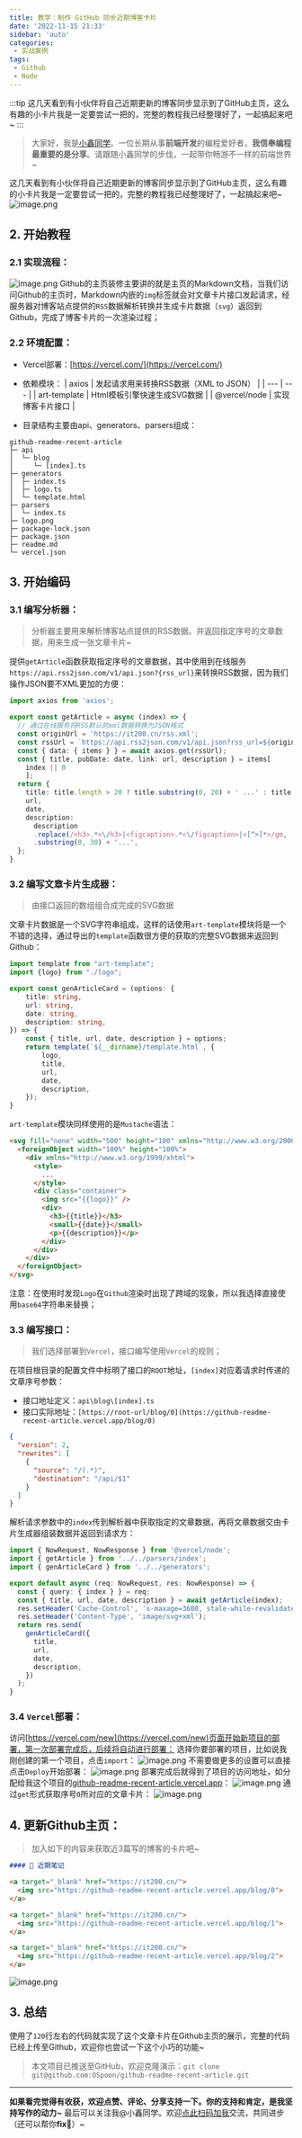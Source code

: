 ```yaml
---
title: 教学：制作 GitHub 同步近期博客卡片
date: '2022-11-15 21:33'
sidebar: 'auto'
categories:
 - 实战案例
tags:
 - Github
 - Node
---
```


:::tip
这几天看到有小伙伴将自己近期更新的博客同步显示到了GitHub主页，这么有趣的小卡片我是一定要尝试一把的，完整的教程我已经整理好了，一起搞起来吧~
:::

<!-- more -->

> 大家好，我是[小鑫同学](https://it200.cn/)。一位长期从事**前端开发**的编程爱好者，**我信奉编程最重要的是分享**。请跟随小鑫同学的步伐，一起带你畅游不一样的前端世界~


这几天看到有小伙伴将自己近期更新的博客同步显示到了GitHub主页，这么有趣的小卡片我是一定要尝试一把的，完整的教程我已经整理好了，一起搞起来吧~
![image.png](https://cdn.nlark.com/yuque/0/2022/png/2373519/1668515823729-8fbd1a4a-4d82-45cf-9b98-d292140b8191.png#averageHue=%23fbfaf9&clientId=ub1b69c7f-1eb7-4&crop=0&crop=0&crop=1&crop=1&from=paste&height=889&id=u30294b12&margin=%5Bobject%20Object%5D&name=image.png&originHeight=889&originWidth=1898&originalType=binary&ratio=1&rotation=0&showTitle=false&size=248832&status=done&style=none&taskId=u5a74b0ff-b4b6-46b2-801e-a9d1c2e10b2&title=&width=1898)
## 2. 开始教程
### 2.1 实现流程：
![image.png](https://cdn.nlark.com/yuque/0/2022/png/2373519/1668510461179-a9adf4ab-712a-4dc8-9d34-dc8c145df0a4.png#averageHue=%23f7f8f9&clientId=uf74140ce-b8c1-4&crop=0&crop=0&crop=1&crop=1&from=paste&height=200&id=u2c328614&margin=%5Bobject%20Object%5D&name=image.png&originHeight=200&originWidth=760&originalType=binary&ratio=1&rotation=0&showTitle=false&size=33853&status=done&style=none&taskId=uca6c8e86-a073-4db4-b100-1a4e5a44a78&title=&width=760)
Github的主页装修主要讲的就是主页的Markdown文档，当我们访问Github的主页时，Markdown内嵌的`img`标签就会对文章卡片接口发起请求，经服务器对博客站点提供的`RSS`数据解析转换并生成卡片数据（`svg`）返回到Github，完成了博客卡片的一次渲染过程；
### 2.2 环境配置：

- Vercel部署：[https://vercel.com/](https://vercel.com/)
- 依赖模块：
| axios | 发起请求用来转换RSS数据（XML to JSON） |
| --- | --- |
| art-template | Html模板引擎快速生成SVG数据 |
| @vercel/node | 实现博客卡片接口 |

- 目录结构主要由api、generators、parsers组成：
```
github-readme-recent-article  
├─ api                        
│  └─ blog                    
│     └─ [index].ts           
├─ generators                 
│  ├─ index.ts                
│  ├─ logo.ts                 
│  └─ template.html           
├─ parsers                    
│  └─ index.ts                
├─ logo.png                   
├─ package-lock.json          
├─ package.json               
├─ readme.md                  
└─ vercel.json
```
## 3. 开始编码
### 3.1 编写分析器：
> 分析器主要用来解析博客站点提供的RSS数据。并返回指定序号的文章数据，用来生成一张文章卡片~

提供`getArticle`函数获取指定序号的文章数据，其中使用到在线服务`https://api.rss2json.com/v1/api.json?{rss_url}`来转换RSS数据，因为我们操作JSON要不XML更加的方便：
```typescript
import axios from 'axios';

export const getArticle = async (index) => {
  // 通过在线服务将RSS默认的xml数据转换为JSON格式
  const originUrl = 'https://it200.cn/rss.xml';
  const rssUrl = `https://api.rss2json.com/v1/api.json?rss_url=${originUrl}`;
  const { data: { items } } = await axios.get(rssUrl);
  const { title, pubDate: date, link: url, description } = items[
    index || 0
    ];
  return {
    title: title.length > 20 ? title.substring(0, 20) + ' ...' : title,
    url,
    date,
    description:
      description
      .replace(/<h3>.*<\/h3>|<figcaption>.*<\/figcaption>|<[^>]*>/gm, '')
      .substring(0, 30) + '...',
  };
}
```
### 3.2 编写文章卡片生成器：
> 由接口返回的数组组合成完成的SVG数据

文章卡片数据是一个SVG字符串组成，这样的话使用`art-template`模块将是一个不错的选择，通过导出的`template`函数很方便的获取的完整SVG数据来返回到Github：
```typescript
import template from "art-template";
import {logo} from "./logo";

export const genArticleCard = (options: {
    title: string,
    url: string,
    date: string,
    description: string,
}) => {
    const { title, url, date, description } = options;
    return template(`${__dirname}/template.html`, {
        logo,
        title,
        url,
        date,
        description,
    });
}
```
`art-template`模块同样使用的是`Mustache`语法：
```html
<svg fill="none" width="500" height="100" xmlns="http://www.w3.org/2000/svg">
  <foreignObject width="100%" height="100%">
    <div xmlns="http://www.w3.org/1999/xhtml">
      <style>
        ...
      </style>
      <div class="container">
        <img src="{{logo}}" />
        <div>
          <h3>{{title}}</h3>
          <small>{{date}}</small>
          <p>{{description}}</p>
        </div>
      </div>
    </div>
  </foreignObject>
</svg>
```
注意：在使用时发现`Logo`在`Github`渲染时出现了跨域的现象，所以我选择直接使用`base64`字符串来替换；
### 3.3 编写接口：
> 我们选择部署到`Vercel`，接口编写使用`Vercel`的规则；

在项目根目录的配置文件中标明了接口的`ROOT`地址，`[index]`对应着请求时传递的文章序号参数：

- 接口地址定义：`api\blog\[index].ts`
- 接口实际地址：`[https://root-url/blog/0](https://github-readme-recent-article.vercel.app/blog/0)`
```json
{
  "version": 2,
  "rewrites": [
    {
      "source": "/(.*)",
      "destination": "/api/$1"
    }
  ]
}
```
解析请求参数中的`index`传到解析器中获取指定的文章数据，再将文章数据交由卡片生成器组装数据并返回到请求方：
```typescript
import { NowRequest, NowResponse } from '@vercel/node';
import { getArticle } from '../../parsers/index';
import { genArticleCard } from '../../generators';

export default async (req: NowRequest, res: NowResponse) => {
  const { query: { index } } = req;
  const { title, url, date, description } = await getArticle(index);
  res.setHeader('Cache-Control', 's-maxage=3600, stale-while-revalidate');
  res.setHeader('Content-Type', 'image/svg+xml');
  return res.send(
    genArticleCard({
      title,
      url,
      date,
      description,
    })
  );
}
```
### 3.4 `Vercel`部署：
访问[https://vercel.com/new](https://vercel.com/new)页面开始新项目的部署，第一次部署完成后，后续将自动进行部署：
选择你要部署的项目，比如说我刚创建的第一个项目，点击`import`：
![image.png](https://cdn.nlark.com/yuque/0/2022/png/2373519/1668517891256-9217a53d-c836-41ca-a63a-41965a95668e.png#averageHue=%23f9f9f9&clientId=ub1b69c7f-1eb7-4&crop=0&crop=0&crop=1&crop=1&from=paste&height=913&id=u016a813b&margin=%5Bobject%20Object%5D&name=image.png&originHeight=913&originWidth=1899&originalType=binary&ratio=1&rotation=0&showTitle=false&size=159543&status=done&style=none&taskId=u80f0daa1-ab31-4135-bff8-c1bfd4b38a7&title=&width=1899)
不需要做更多的设置可以直接点击`Deploy`开始部署：
![image.png](https://cdn.nlark.com/yuque/0/2022/png/2373519/1668517914689-c064ba51-16ba-4b96-89a2-bd6f24ca80b1.png#averageHue=%23faf9f9&clientId=ub1b69c7f-1eb7-4&crop=0&crop=0&crop=1&crop=1&from=paste&height=867&id=u8208017e&margin=%5Bobject%20Object%5D&name=image.png&originHeight=867&originWidth=1898&originalType=binary&ratio=1&rotation=0&showTitle=false&size=70941&status=done&style=none&taskId=u6c4a1c21-3552-402d-95d9-5b0c88be359&title=&width=1898)
部署完成后就得到了项目的访问地址，如分配给我这个项目的[github-readme-recent-article.vercel.app](https://github-readme-recent-article.vercel.app/)：
![image.png](https://cdn.nlark.com/yuque/0/2022/png/2373519/1668518010643-27956853-cf92-4190-ae4e-aaff41fbdf88.png#averageHue=%23fafafa&clientId=ub1b69c7f-1eb7-4&crop=0&crop=0&crop=1&crop=1&from=paste&height=910&id=ua9f42205&margin=%5Bobject%20Object%5D&name=image.png&originHeight=910&originWidth=1902&originalType=binary&ratio=1&rotation=0&showTitle=false&size=87084&status=done&style=none&taskId=u15a85ed6-84a4-4b17-89c9-83df22274fa&title=&width=1902)
通过`get`形式获取序号`0`所对应的文章卡片：
![image.png](https://cdn.nlark.com/yuque/0/2022/png/2373519/1668518118795-49af7fd7-2f1a-4048-acc0-2763ccfaa195.png#averageHue=%23fcfbfb&clientId=ub1b69c7f-1eb7-4&crop=0&crop=0&crop=1&crop=1&from=paste&height=356&id=u41d3512f&margin=%5Bobject%20Object%5D&name=image.png&originHeight=356&originWidth=913&originalType=binary&ratio=1&rotation=0&showTitle=false&size=28634&status=done&style=none&taskId=uaf773501-f3b8-4f5e-b678-5bc17b15b1a&title=&width=913)
## 4. 更新Github主页：
> 加入如下的内容来获取近3篇写的博客的卡片吧~

```markdown
#### 🚀 近期笔记

<a target="_blank" href="https://it200.cn/">
  <img src="https://github-readme-recent-article.vercel.app/blog/0">
</a>

<a target="_blank" href="https://it200.cn/">
  <img src="https://github-readme-recent-article.vercel.app/blog/1">
</a>

<a target="_blank" href="https://it200.cn/">
  <img src="https://github-readme-recent-article.vercel.app/blog/2">
</a>
```
![image.png](https://cdn.nlark.com/yuque/0/2022/png/2373519/1668518321172-193dc039-21fe-4539-8736-ce35ef33225b.png#averageHue=%23fbfafa&clientId=ub1b69c7f-1eb7-4&crop=0&crop=0&crop=1&crop=1&from=paste&height=765&id=u8747c51d&margin=%5Bobject%20Object%5D&name=image.png&originHeight=765&originWidth=905&originalType=binary&ratio=1&rotation=0&showTitle=false&size=94288&status=done&style=none&taskId=u95b7809b-2842-49b5-a11a-2f1195fc998&title=&width=905)
## 3. 总结
使用了`120`行左右的代码就实现了这个文章卡片在Github主页的展示，完整的代码已经上传至Github，欢迎你也尝试一下这个小巧的功能~
> 本文项目已推送至GitHub，欢迎克隆演示：`git clone git@github.com:OSpoon/github-readme-recent-article.git`


---

**如果看完觉得有收获，欢迎点赞、评论、分享支持一下。你的支持和肯定，是我坚持写作的动力~**
最后可以关注我@小鑫同学。欢迎[点此扫码加我](https://it200.cn/)交流，共同进步（还可以帮你**fix**🐛）~
